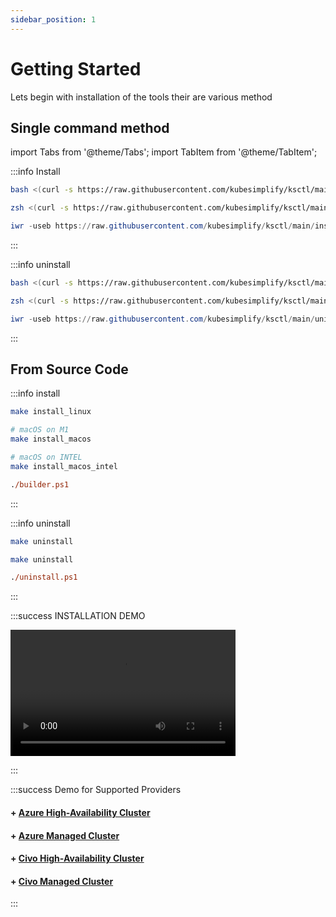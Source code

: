 ```yaml
---
sidebar_position: 1
---
```


# Getting Started

Lets begin with installation of the tools
their are various method

## Single command method
import Tabs from '@theme/Tabs';
import TabItem from '@theme/TabItem';

:::info Install
<Tabs groupId="platform" queryString>
  <TabItem value="Linux" label="Linux" default>

```bash
bash <(curl -s https://raw.githubusercontent.com/kubesimplify/ksctl/main/install.sh)
```

  </TabItem>
  <TabItem value="MacOS" label="MacOS">

```bash
zsh <(curl -s https://raw.githubusercontent.com/kubesimplify/ksctl/main/install.sh)
```

  </TabItem>
  <TabItem value="Windows" label="Windows (Powershell)">

```ps1
iwr -useb https://raw.githubusercontent.com/kubesimplify/ksctl/main/install.ps1 | iex
```

  </TabItem>
</Tabs>
:::

:::info uninstall
<Tabs groupId="platform" queryString>
  <TabItem value="Linux" label="Linux" default>

```bash
bash <(curl -s https://raw.githubusercontent.com/kubesimplify/ksctl/main/uninstall.sh)
```

  </TabItem>
  <TabItem value="MacOS" label="MacOS">

```bash
zsh <(curl -s https://raw.githubusercontent.com/kubesimplify/ksctl/main/uninstall.sh)
```

  </TabItem>
  <TabItem value="Windows" label="Windows (Powershell)">

```ps1
iwr -useb https://raw.githubusercontent.com/kubesimplify/ksctl/main/uninstall.ps1 | iex
```

  </TabItem>
</Tabs>
:::


## From Source Code


:::info install
<Tabs groupId="platform-src" queryString>
  <TabItem value="Linux" label="Linux" default>

```bash
make install_linux
```

  </TabItem>
  <TabItem value="MacOS" label="MacOS">

```bash
# macOS on M1
make install_macos

# macOS on INTEL
make install_macos_intel
```

  </TabItem>
  <TabItem value="Windows" label="Windows (Powershell)">

```ps
./builder.ps1
```

  </TabItem>
</Tabs>
:::

:::info uninstall
<Tabs groupId="platform-src" queryString>
  <TabItem value="Linux" label="Linux" default>

```bash
make uninstall
```

  </TabItem>
  <TabItem value="MacOS" label="MacOS">

```bash
make uninstall
```

  </TabItem>
  <TabItem value="Windows" label="Windows (Powershell)">

```ps
./uninstall.ps1
```

  </TabItem>
</Tabs>
:::


:::success INSTALLATION DEMO

<video width="360" height="202" controls>
<source src="../../videos/ksctl-install.mp4" type="video/mp4" />
Your browser does not support the video tag.
</video>

:::

:::success Demo for Supported Providers


#### + [Azure High-Availability Cluster](../providers/azure.md#azureHA)
#### + [Azure Managed Cluster](../providers/azure.md#azureManaged)
#### + [Civo High-Availability Cluster](../providers/civo.md#civoHA)
#### + [Civo Managed Cluster](../providers/civo.md#civoManaged)


:::
